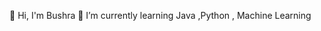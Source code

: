  👋 Hi, I'm Bushra
 🌱 I’m currently learning Java ,Python , Machine Learning


<!---
jeorb08/jeorb08 is a ✨ special ✨ repository because its `README.md` (this file) appears on your GitHub profile.
You can click the Preview link to take a look at your changes.
--->
